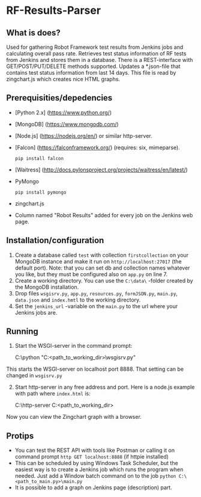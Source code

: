 # RF-Results-Parser

## What is does?

Used for gathering Robot Framework test results from Jenkins jobs and calculating overall pass rate.
Retrieves test status information of RF tests from Jenkins and stores them in a database. There is a 
REST-interface with GET/POST/PUT/DELETE methods supported. 
Updates a *.json-file that contains test status information from last 14 days. This file is read by zingchart.js
which creates nice HTML graphs. 

## Prerequisities/depedencies

* [Python 2.x] (https://www.python.org/)
* [MongoDB] (https://www.mongodb.com/)
* [Node.js] (https://nodejs.org/en/) or similar http-server.
* [Falcon] (https://falconframework.org/) (requires: six, mimeparse).
	
	`pip install falcon`
		
* [Waitress] (http://docs.pylonsproject.org/projects/waitress/en/latest/)

* PyMongo

	`pip install pymongo`
	
* zingchart.js
* Column named "Robot Results" added for every job on the Jenkins web page.

## Installation/configuration

1. Create a database called `test` with collection `firstcollection` on your MongoDB instance and make it run on `http://localhost:27017` (the default port).
	Note: that you can set db and collection names whatever you like, but they must be configured also on `app.py` on line 7.
2. Create a working directory. You can use the `C:\data\` -folder created by the MongoDB installation.
3. Drop files `wsgisrv.py`, `app.py`, `resources.py`, `formJSON.py`, `main.py`, `data.json` and `index.hmtl` to the working directory.
4. Set the `jenkins_url` -variable on the `main.py` to the url where your Jenkins jobs are.

## Running

1. Start the WSGI-server in the command prompt: 

	C:\python "C:\<path_to_working_dir>\wsgisrv.py"

This starts the WSGI-server on localhost port 8888. That setting can be changed in `wsgisrv.py`

2. Start http-server in any free address and port. Here is a node.js example with path where `index.html` is:
	
	C:\http-server C:\<path_to_working_dir>

Now you can view the Zingchart graph with a browser.

## Protips

* You can test the REST API with tools like Postman or calling it on command prompt `http GET localhost:8888` (if httpie installed)
* This can be scheduled by using Windows Task Scheduler, but the easiest way is to create a Jenkins job which runs
the program when needed. Just add a Window batch command on to the job `python C:\<path_to_main.py>\main.py`
* It is possible to add a graph on Jenkins page (description) part.
